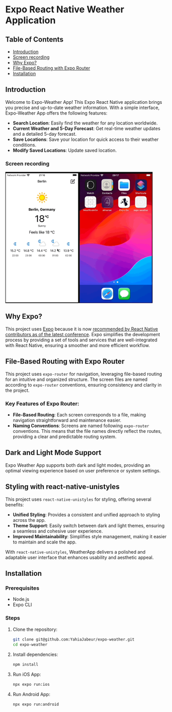 # Expo React Native Weather Application

## Table of Contents

- [Introduction](#introduction)
- [Screen recording](#screen-recording)
- [Why Expo?](#why-expo)
- [File-Based Routing with Expo Router](#file-based-routing-with-expo-router)
- [Installation](#installation)


## Introduction

Welcome to Expo-Weather App! This Expo React Native application brings you precise and up-to-date weather information. With a simple interface, Expo-Weather App offers the following features:

- **Search Location**: Easily find the weather for any location worldwide.
- **Current Weather and 5-Day Forecast**: Get real-time weather updates and a detailed 5-day forecast.
- **Save Locations**: Save your location for quick access to their weather conditions.
- **Modify Saved Locations**: Update saved location.


### Screen recording


<div style="display: flex; flex-direction: row;">
  <img src="./assets/expo-weather.gif" alt="Alt text" width="230">
  <img src="./assets/expo-weather-dark-mode.gif" alt="Alt text" width="230">
</div>

## Why Expo?

This project uses [Expo](https://expo.dev/) because it is now [recommended by React Native contributors as of the latest conference](https://www.linkedin.com/posts/sebastienlorber_reactnative-reactconf-activity-7196913015336620035-toDV?utm_source=share&utm_medium=member_desktop). Expo simplifies the development process by providing a set of tools and services that are well-integrated with React Native, ensuring a smoother and more efficient workflow.

## File-Based Routing with Expo Router

This project uses `expo-router` for navigation, leveraging file-based routing for an intuitive and organized structure. The screen files are named according to `expo-router` conventions, ensuring consistency and clarity in the project.

### Key Features of Expo Router:
- **File-Based Routing**: Each screen corresponds to a file, making navigation straightforward and maintenance easier.
- **Naming Conventions**: Screens are named following `expo-router` conventions. This means that the file names directly reflect the routes, providing a clear and predictable routing system.


## Dark and Light Mode Support

Expo Weather App supports both dark and light modes, providing an optimal viewing experience based on user preference or system settings. 

## Styling with react-native-unistyles

This project uses `react-native-unistyles` for styling, offering several benefits:

- **Unified Styling**: Provides a consistent and unified approach to styling across the app.
- **Theme Support**: Easily switch between dark and light themes, ensuring a seamless and cohesive user experience.
- **Improved Maintainability**: Simplifies style management, making it easier to maintain and scale the app.

With `react-native-unistyles`, WeatherApp delivers a polished and adaptable user interface that enhances usability and aesthetic appeal.

## Installation

### Prerequisites

- Node.js
- Expo CLI

### Steps

1. Clone the repository:

   ```bash
   git clone git@github.com:YahiaJabeur/expo-weather.git
   cd expo-weather

2. Install dependencies:

   ```bash
   npm install

3. Run iOS App:
   ```bash
   npx expo run:ios

4. Run Android App:
   ```bash
   npx expo run:android

